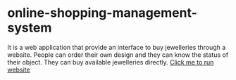 # online-shopping-management-system
It is a web application that provide an interface to buy jewelleries through a website. People can order their own design and they can know the status of their object. They can buy available jewelleries directly.
<a href="https://bnavaneetha22.github.io/online-shopping-management-system/">Click me to run website</a>
